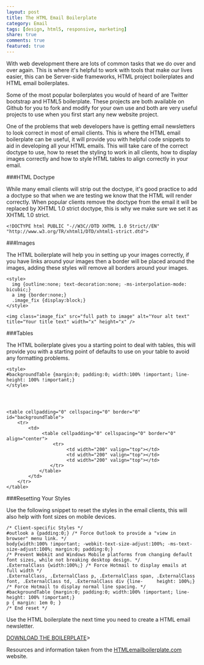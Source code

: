 ```yaml
---
layout: post
title: The HTML Email Boilerplate
category: Email
tags: [design, html5, responsive, marketing]
share: true
comments: true
featured: true
---
```

With web development there are lots of common tasks that we do over and over again. This is where it's helpful to work with tools that make our lives easier, this can be Server-side frameworks, HTML project boilerplates and HTML email boilerplates. 

Some of the most popular boilerplates you would of heard of are Twitter bootstrap and HTML5 boilerplate. These projects are both available on Github for you to fork and modify for your own use and both are very useful projects to use when you first start any new website project.

One of the problems that web developers have is getting email newsletters to look correct in most of email clients. This is where the HTML email boilerplate can be useful, it will provide you with helpful code snippets to aid in developing all your HTML emails. This will take care of the correct doctype to use, how to reset the styling to work in all clients, how to display images correctly and how to style HTML tables to align correctly in your email.



###HTML Doctype

While many email clients will strip out the doctype, it's good practice to add a doctype so that when we are testing we know that the HTML will render correctly. When popular clients remove the doctype from the email it will be replaced by XHTML 1.0 strict doctype, this is why we make sure we set it as XHTML 1.0 strict.


    <!DOCTYPE html PUBLIC "-//W3C//DTD XHTML 1.0 Strict//EN" "http://www.w3.org/TR/xhtml1/DTD/xhtml1-strict.dtd">



###Images

The HTML boilerplate will help you in setting up your images correctly, if you have links around your images then a border will be placed around the images, adding these styles will remove all borders around your images.


    <style>
      img {outline:none; text-decoration:none; -ms-interpolation-mode: bicubic;} 
      a img {border:none;} 
      .image_fix {display:block;}
    </style>

    <img class="image_fix" src="full path to image" alt="Your alt text" title="Your title text" width="x" height="x" />
 


###Tables

The HTML boilerplate gives you a starting point to deal with tables, this will provide you with a starting point of defaults to use on your table to avoid any formatting problems.



    <style>
    #backgroundTable {margin:0; padding:0; width:100% !important; line-height: 100% !important;}
    </style>




    <table cellpadding="0" cellspacing="0" border="0" id="backgroundTable">
        <tr>
            <td>
                 <table cellpadding="0" cellspacing="0" border="0" align="center">
                     <tr>
                          <td width="200" valign="top"></td>
                          <td width="200" valign="top"></td>
                          <td width="200" valign="top"></td>
                    </tr>
                </table> 
            </td>
        </tr>
    </table>
 




###Resetting Your Styles

Use the following snippet to reset the styles in the email clients, this will also help with font sizes on mobile devices.


    /* Client-specific Styles */
    #outlook a {padding:0;} /* Force Outlook to provide a "view in browser" menu link. */
    body{width:100% !important; -webkit-text-size-adjust:100%; -ms-text-size-adjust:100%; margin:0; padding:0;} 
    /* Prevent Webkit and Windows Mobile platforms from changing default font sizes, while not breaking desktop design. */ 
    .ExternalClass {width:100%;} /* Force Hotmail to display emails at full width */  
    .ExternalClass, .ExternalClass p, .ExternalClass span, .ExternalClass font, .ExternalClass td, .ExternalClass div {line-     height: 100%;} /* Force Hotmail to display normal line spacing. */
    #backgroundTable {margin:0; padding:0; width:100% !important; line-height: 100% !important;}
    p { margin: 1em 0; }
    /* End reset */
    
 



Use the HTML boilerplate the next time you need to create a HTML email newsletter.


[DOWNLOAD THE BOILERPLATE](https://github.com/seanpowell/Email-Boilerplate/zipball/master)>



<script src="https://gist.github.com/roachhd/12f0ba1aa6fed83033d8.js"></script>


Resources and information taken from the [HTMLemailboilerplate.com](http://htmlemailboilerplate.com/) website.
